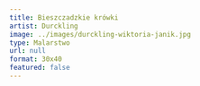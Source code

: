 ```yaml
---
title: Bieszczadzkie krówki
artist: Durckling
image: ../images/durckling-wiktoria-janik.jpg
type: Malarstwo
url: null
format: 30x40
featured: false
---
```

